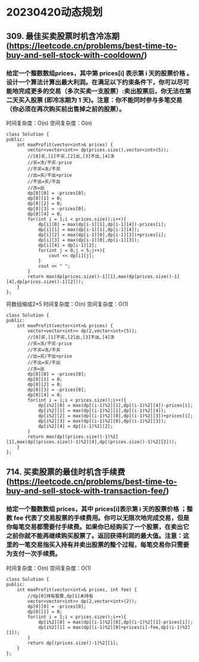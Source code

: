 # 20230420动态规划
## 309. 最佳买卖股票时机含冷冻期(https://leetcode.cn/problems/best-time-to-buy-and-sell-stock-with-cooldown/)
### 给定一个整数数组prices，其中第  prices[i] 表示第 i 天的股票价格 。​设计一个算法计算出最大利润。在满足以下约束条件下，你可以尽可能地完成更多的交易（多次买卖一支股票）:卖出股票后，你无法在第二天买入股票 (即冷冻期为 1 天)。注意：你不能同时参与多笔交易（你必须在再次购买前出售掉之前的股票）。
时间复杂度：O(n)
空间复杂度：O(n)
```
class Solution {
public:
    int maxProfit(vector<int>& prices) {
        vector<vector<int>> dp(prices.size(),vector<int>(5));
        //[0]买,[1]不买,[2]出,[3]不出,[4]冻
        //买=冻/不买-price
        //不买=冻/不买
        //出=买/不出+price
        //不出=买/不出
        //冻=出
        dp[0][0] = -prices[0];
        dp[0][1] = 0;
        dp[0][2] = 0;
        dp[0][3] = -prices[0];
        dp[0][4] = 0;
        for(int i = 1;i < prices.size();i++){
            dp[i][0] = max(dp[i-1][1],dp[i-1][4])-prices[i];
            dp[i][1] = max(dp[i-1][1],dp[i-1][4]);
            dp[i][2] = max(dp[i-1][0],dp[i-1][3])+prices[i];
            dp[i][3] = max(dp[i-1][0],dp[i-1][3]);
            dp[i][4] = dp[i-1][2];
            for(int j = 0;j < 5;j++){
                cout << dp[i][j];
            }
            cout << " ";
        }
        return max(dp[prices.size()-1][1],max(dp[prices.size()-1][4],dp[prices.size()-1][2]));
    }
};
```
将数组缩成2*5
时间复杂度：O(n)
空间复杂度：O(1)
```
class Solution {
public:
    int maxProfit(vector<int>& prices) {
        vector<vector<int>> dp(2,vector<int>(5));
        //[0]买,[1]不买,[2]出,[3]不出,[4]冻
        //买=冻/不买-price
        //不买=冻/不买
        //出=买/不出+price
        //不出=买/不出
        //冻=出
        dp[0][0] = -prices[0];
        dp[0][1] = 0;
        dp[0][2] = 0;
        dp[0][3] = -prices[0];
        dp[0][4] = 0;
        for(int i = 1;i < prices.size();i++){
            dp[i%2][0] = max(dp[(i-1)%2][1],dp[(i-1)%2][4])-prices[i];
            dp[i%2][1] = max(dp[(i-1)%2][1],dp[(i-1)%2][4]);
            dp[i%2][2] = max(dp[(i-1)%2][0],dp[(i-1)%2][3])+prices[i];
            dp[i%2][3] = max(dp[(i-1)%2][0],dp[(i-1)%2][3]);
            dp[i%2][4] = dp[(i-1)%2][2];
        }
        return max(dp[(prices.size()-1)%2][1],max(dp[(prices.size()-1)%2][4],dp[(prices.size()-1)%2][2]));
    }
};
```
## 714. 买卖股票的最佳时机含手续费(https://leetcode.cn/problems/best-time-to-buy-and-sell-stock-with-transaction-fee/)
### 给定一个整数数组 prices，其中 prices[i]表示第 i 天的股票价格 ；整数 fee 代表了交易股票的手续费用。你可以无限次地完成交易，但是你每笔交易都需要付手续费。如果你已经购买了一个股票，在卖出它之前你就不能再继续购买股票了。返回获得利润的最大值。注意：这里的一笔交易指买入持有并卖出股票的整个过程，每笔交易你只需要为支付一次手续费。
时间复杂度：O(n)
空间复杂度：O(1)
```
class Solution {
public:
    int maxProfit(vector<int>& prices, int fee) {
        //dp[0]持有股票,dp[1]未持有
        vector<vector<int>> dp(2,vector<int>(2));
        dp[0][0] = -prices[0];
        dp[0][1] = 0;
        for(int i = 1;i < prices.size();i++){
            dp[i%2][0] = max(dp[(i-1)%2][0],dp[(i-1)%2][1]-prices[i]);
            dp[i%2][1] = max(dp[(i-1)%2][0]+prices[i]-fee,dp[(i-1)%2][1]);
        } 
        return dp[(prices.size()-1)%2][1];
    }
};
```